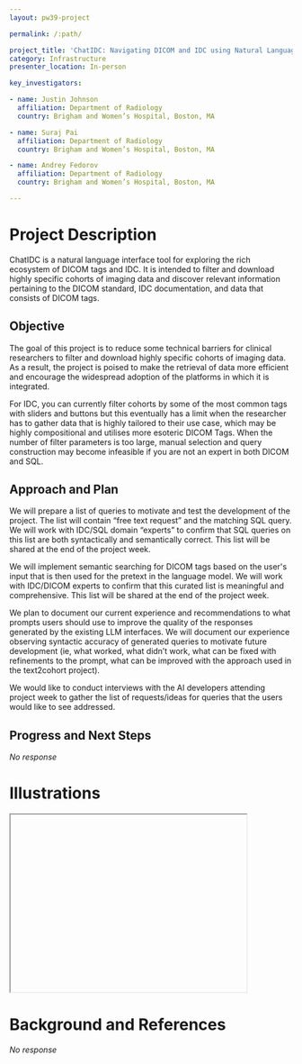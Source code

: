 ```yaml
---
layout: pw39-project

permalink: /:path/

project_title: 'ChatIDC: Navigating DICOM and IDC using Natural Language'
category: Infrastructure
presenter_location: In-person

key_investigators:

- name: Justin Johnson
  affiliation: Department of Radiology
  country: Brigham and Women’s Hospital, Boston, MA

- name: Suraj Pai
  affiliation: Department of Radiology
  country: Brigham and Women’s Hospital, Boston, MA

- name: Andrey Fedorov
  affiliation: Department of Radiology
  country: Brigham and Women’s Hospital, Boston, MA

---
```


# Project Description

<!-- Add a short paragraph describing the project. -->

ChatIDC is a natural language interface tool for exploring the rich ecosystem of DICOM tags and IDC. It is intended to filter and download highly specific cohorts of imaging data and discover relevant information pertaining to the DICOM standard, IDC documentation, and data that consists of DICOM tags.

## Objective

<!-- Describe here WHAT you would like to achieve (what you will have as end result). -->

The goal of this project is to reduce some technical barriers for clinical researchers to filter and download highly specific cohorts of imaging data. As a result, the project is poised to make the retrieval of data more efficient and encourage the widespread adoption of the platforms in which it is integrated.

For IDC, you can currently filter cohorts by some of the most common tags with sliders and buttons but this eventually has a limit when the researcher has to gather data that is highly tailored to their use case, which may be highly compositional and utilises more esoteric DICOM Tags. When the number of filter parameters is too large, manual selection and query construction may become infeasible if you are not an expert in both DICOM and SQL.

## Approach and Plan

<!-- Describe here HOW you would like to achieve the objectives stated above. -->

We will prepare a list of queries to motivate and test the development of the project. The list will contain “free text request” and the matching SQL query. We will work with IDC/SQL domain “experts” to confirm that SQL queries on this list are both syntactically and semantically correct. This list will be shared at the end of the project week.

We will implement semantic searching for DICOM tags based on the user's input that is then used for the pretext in the language model. We will work with IDC/DICOM experts to confirm that this curated list is meaningful and comprehensive. This list will be shared at the end of the project week.

We plan to document our current experience and recommendations to what prompts users should use to improve the quality of the responses generated by the existing LLM interfaces.
We will document our experience observing syntactic accuracy of generated queries to motivate future development (ie, what worked, what didn’t work, what can be fixed with refinements to the prompt, what can be improved with the approach used in the text2cohort project).

We would like to conduct interviews with the AI developers attending project week to gather the list of requests/ideas for queries that the users would like to see addressed.

## Progress and Next Steps

<!-- Update this section as you make progress, describing of what you have ACTUALLY DONE.
     If there are specific steps that you could not complete then you can describe them here, too. -->

*No response*

# Illustrations

<!-- Add pictures and links to videos that demonstrate what has been accomplished. -->

<iframe width="420" height="315
src="https://www.youtube.com/embed/ZWxE5QcGvE8">
</iframe>

# Background and References

<!-- If you developed any software, include link to the source code repository.
     If possible, also add links to sample data, and to any relevant publications. -->

*No response*
